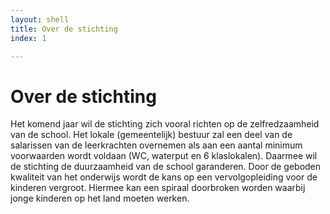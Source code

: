 ```yaml
---
layout: shell
title: Over de stichting
index: 1

---
```

# Over de stichting

Het komend jaar wil de stichting zich vooral richten op de zelfredzaamheid van de school. Het lokale (gemeentelijk) bestuur zal een deel van de salarissen van de leerkrachten overnemen als aan een aantal minimum voorwaarden wordt voldaan (WC, waterput en 6 klaslokalen). Daarmee wil de stichting de duurzaamheid van de school garanderen. Door de geboden kwaliteit van het onderwijs wordt de kans op een vervolgopleiding voor de kinderen vergroot. Hiermee kan een spiraal doorbroken worden waarbij jonge kinderen op het land moeten werken.